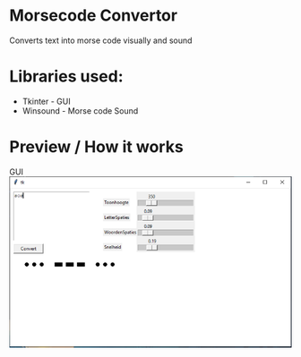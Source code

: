 # Morsecode Convertor
 Converts text into morse code visually and sound
 
# Libraries used:
 * Tkinter - GUI
 * Winsound - Morse code Sound

# Preview / How it works
GUI
![GUI](https://github.com/SuchLuukie/Morsecode-Convertor/blob/main/Showcase/Capture.PNG?raw=true)

